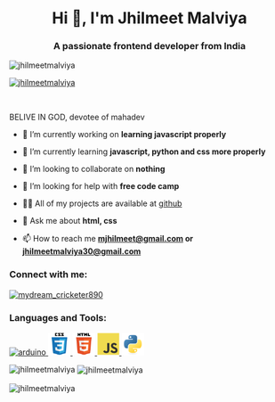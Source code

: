<h1 align="center">Hi 👋, I'm Jhilmeet Malviya</h1>
<h3 align="center">A passionate frontend developer from India</h3>

<p align="left"> <img src="https://komarev.com/ghpvc/?username=jhilmeetmalviya&label=Profile%20views&color=0e75b6&style=flat" alt="jhilmeetmalviya" /> </p>

<p align="left"> <a href="https://github.com/ryo-ma/github-profile-trophy"><img src="https://github-profile-trophy.vercel.app/?username=jhilmeetmalviya" alt="jhilmeetmalviya" /></a> </p>

<p align="left"> <a href="https://twitter.com/" target="blank"><img src="https://img.shields.io/twitter/follow/?logo=twitter&style=for-the-badge" alt="" /></a> </p>

BELIVE IN GOD, devotee of mahadev

- 🔭 I’m currently working on **learning javascript properly**

- 🌱 I’m currently learning **javascript, python and css more properly**

- 👯 I’m looking to collaborate on **nothing**

- 🤝 I’m looking for help with **free code camp**

- 👨‍💻 All of my projects are available at [github](github)

- 💬 Ask me about **html, css**

- 📫 How to reach me **mjhilmeet@gmail.com or jhilmeetmalviya30@gmail.com**

<h3 align="left">Connect with me:</h3>
<p align="left">
<a href="https://instagram.com/mydream_cricketer890" target="blank"><img align="center" src="https://raw.githubusercontent.com/rahuldkjain/github-profile-readme-generator/master/src/images/icons/Social/instagram.svg" alt="mydream_cricketer890" height="30" width="40" /></a>
</p>

<h3 align="left">Languages and Tools:</h3>
<p align="left"> <a href="https://www.arduino.cc/" target="_blank" rel="noreferrer"> <img src="https://cdn.worldvectorlogo.com/logos/arduino-1.svg" alt="arduino" width="40" height="40"/> </a> <a href="https://www.w3schools.com/css/" target="_blank" rel="noreferrer"> <img src="https://raw.githubusercontent.com/devicons/devicon/master/icons/css3/css3-original-wordmark.svg" alt="css3" width="40" height="40"/> </a> <a href="https://www.w3.org/html/" target="_blank" rel="noreferrer"> <img src="https://raw.githubusercontent.com/devicons/devicon/master/icons/html5/html5-original-wordmark.svg" alt="html5" width="40" height="40"/> </a> <a href="https://developer.mozilla.org/en-US/docs/Web/JavaScript" target="_blank" rel="noreferrer"> <img src="https://raw.githubusercontent.com/devicons/devicon/master/icons/javascript/javascript-original.svg" alt="javascript" width="40" height="40"/> </a> <a href="https://www.python.org" target="_blank" rel="noreferrer"> <img src="https://raw.githubusercontent.com/devicons/devicon/master/icons/python/python-original.svg" alt="python" width="40" height="40"/> </a> </p>

<p><img align="left" src="https://github-readme-stats.vercel.app/api/top-langs?username=jhilmeetmalviya&show_icons=true&locale=en&layout=compact" alt="jhilmeetmalviya" /></p>

<p>&nbsp;<img align="center" src="https://github-readme-stats.vercel.app/api?username=jhilmeetmalviya&show_icons=true&locale=en" alt="jhilmeetmalviya" /></p>

<p><img align="center" src="https://github-readme-streak-stats.herokuapp.com/?user=jhilmeetmalviya&" alt="jhilmeetmalviya" /></p>
